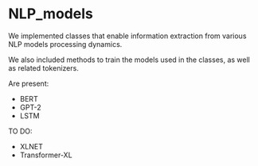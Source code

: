 # NLP_models #

We implemented classes that enable information extraction from various  NLP models processing dynamics.

We also included methods to train the models used in the classes, as well as related tokenizers.

Are present:
- BERT 
- GPT-2 
- LSTM

TO DO:
- XLNET
- Transformer-XL
